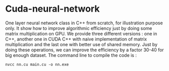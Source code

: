 # Cuda-neural-network


One layer neural network class in C++ from scratch, for illustration purpose only. It show how to improve algorithmic efficiency just by doing some matrix multiplication on GPU. We provide three different versions : one in C++, another one in CUDA C++ with naive implementation of matrix multiplication and the last one with better use of shared memory. Just by doing these operations, we can improve the efficiency by a factor 30-40 for big enough dataset. The command line to compile the code is :

```console
nvcc nn.cu main.cu -o nn.exe
```
